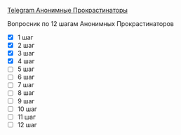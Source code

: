 [Telegram Анонимные Прокрастинаторы](https://t.me/community_pa)

Вопросник по 12 шагам Анонимных Прокрастинаторов

- [x] 1 шаг
- [x] 2 шаг
- [x] 3 шаг
- [x] 4 шаг
- [ ] 5 шаг
- [ ] 6 шаг
- [ ] 7 шаг
- [ ] 8 шаг
- [ ] 9 шаг
- [ ] 10 шаг
- [ ] 11 шаг
- [ ] 12 шаг

